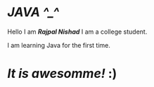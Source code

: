 # <b><i>JAVA</i></b>   <i>^_^</i>
Hello I am <i><b>Rajpal Nishad</b></i> I am a college student.

I am learning Java for the first time.

# <i>It is awesomme!</i> <b>:)</b>

